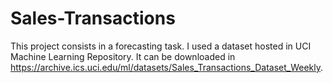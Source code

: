 # Sales-Transactions
This project consists in a forecasting task. I used a dataset hosted in UCI Machine Learning Repository. It can be downloaded in https://archive.ics.uci.edu/ml/datasets/Sales_Transactions_Dataset_Weekly.
